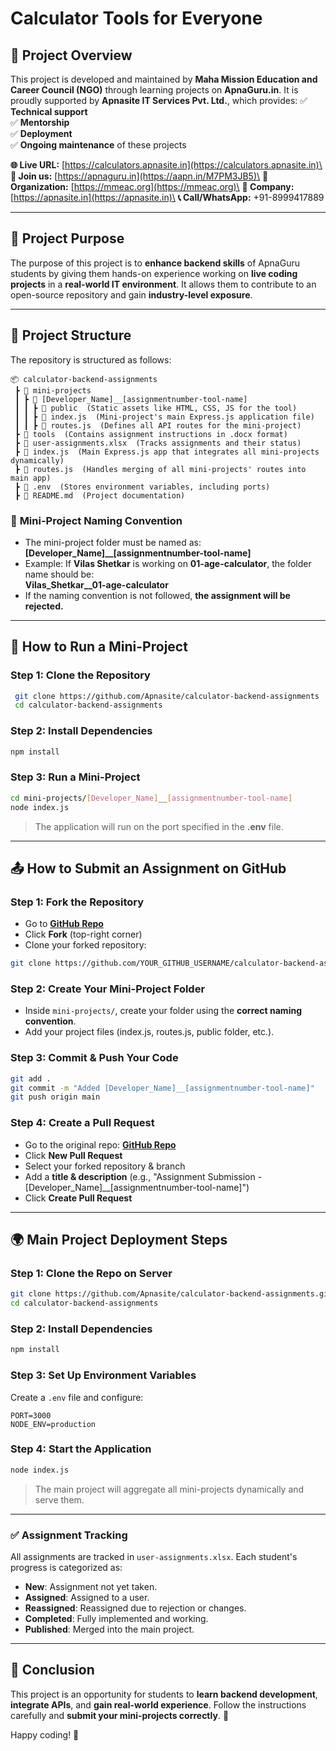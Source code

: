 # Calculator Tools for Everyone

## 📌 Project Overview

This project is developed and maintained by **Maha Mission Education and Career Council (NGO)** through learning projects on **ApnaGuru.in**. It is proudly supported by **Apnasite IT Services Pvt. Ltd.**, which provides: ✅ **Technical support**\
✅ **Mentorship**\
✅ **Deployment**\
✅ **Ongoing maintenance** of these projects

**🌐 Live URL:** [https://calculators.apnasite.in](https://calculators.apnasite.in)\
**📢 Join us:** [https://apnaguru.in](https://aapn.in/M7PM3JB5)\
**📌 Organization:** [https://mmeac.org](https://mmeac.org)\
**🏢 Company:** [https://apnasite.in](https://apnasite.in)\
**📞 Call/WhatsApp:** +91-8999417889

---

## 🚀 Project Purpose

The purpose of this project is to **enhance backend skills** of ApnaGuru students by giving them hands-on experience working on **live coding projects** in a **real-world IT environment**. It allows them to contribute to an open-source repository and gain **industry-level exposure**.

---

## 📂 Project Structure

The repository is structured as follows:

```
📦 calculator-backend-assignments
 ┣ 📂 mini-projects
 ┃ ┣ 📂 [Developer_Name]__[assignmentnumber-tool-name]
 ┃ ┃ ┣ 📂 public  (Static assets like HTML, CSS, JS for the tool)
 ┃ ┃ ┣ 📜 index.js  (Mini-project's main Express.js application file)
 ┃ ┃ ┣ 📜 routes.js  (Defines all API routes for the mini-project)
 ┣ 📂 tools  (Contains assignment instructions in .docx format)
 ┣ 📜 user-assignments.xlsx  (Tracks assignments and their status)
 ┣ 📜 index.js  (Main Express.js app that integrates all mini-projects dynamically)
 ┣ 📜 routes.js  (Handles merging of all mini-projects' routes into main app)
 ┣ 📜 .env  (Stores environment variables, including ports)
 ┣ 📜 README.md  (Project documentation)
```

### 🔖 **Mini-Project Naming Convention**

- The mini-project folder must be named as:\
  **[Developer\_Name]\_\_[assignmentnumber-tool-name]**
- Example: If **Vilas Shetkar** is working on **01-age-calculator**, the folder name should be:\
  **Vilas\_Shetkar\_\_01-age-calculator**
- If the naming convention is not followed, **the assignment will be rejected.**

---

## 📜 How to Run a Mini-Project

### **Step 1: Clone the Repository**

```sh
 git clone https://github.com/Apnasite/calculator-backend-assignments
 cd calculator-backend-assignments
```

### **Step 2: Install Dependencies**

```sh
npm install
```

### **Step 3: Run a Mini-Project**

```sh
cd mini-projects/[Developer_Name]__[assignmentnumber-tool-name]
node index.js
```

> The application will run on the port specified in the **.env** file.

---

## 📤 How to Submit an Assignment on GitHub

### **Step 1: Fork the Repository**

- Go to [**GitHub Repo**](https://github.com/Apnasite/calculator-backend-assignments.git)
- Click **Fork** (top-right corner)
- Clone your forked repository:

```sh
git clone https://github.com/YOUR_GITHUB_USERNAME/calculator-backend-assignments.git
```

### **Step 2: Create Your Mini-Project Folder**

- Inside `mini-projects/`, create your folder using the **correct naming convention**.
- Add your project files (index.js, routes.js, public folder, etc.).

### **Step 3: Commit & Push Your Code**

```sh
git add .
git commit -m "Added [Developer_Name]__[assignmentnumber-tool-name]"
git push origin main
```

### **Step 4: Create a Pull Request**

- Go to the original repo: [**GitHub Repo**](https://github.com/Apnasite/calculator-backend-assignments.git)
- Click **New Pull Request**
- Select your forked repository & branch
- Add a **title & description** (e.g., "Assignment Submission - [Developer\_Name]\_\_[assignmentnumber-tool-name]")
- Click **Create Pull Request**

---

## 🌍 Main Project Deployment Steps

### **Step 1: Clone the Repo on Server**

```sh
git clone https://github.com/Apnasite/calculator-backend-assignments.git
cd calculator-backend-assignments
```

### **Step 2: Install Dependencies**

```sh
npm install
```

### **Step 3: Set Up Environment Variables**

Create a `.env` file and configure:

```
PORT=3000
NODE_ENV=production
```

### **Step 4: Start the Application**

```sh
node index.js
```

> The main project will aggregate all mini-projects dynamically and serve them.

---

### **✅ Assignment Tracking**

All assignments are tracked in `user-assignments.xlsx`. Each student's progress is categorized as:

- **New**: Assignment not yet taken.
- **Assigned**: Assigned to a user.
- **Reassigned**: Reassigned due to rejection or changes.
- **Completed**: Fully implemented and working.
- **Published**: Merged into the main project.

---

## 🎯 Conclusion

This project is an opportunity for students to **learn backend development**, **integrate APIs**, and **gain real-world experience**. Follow the instructions carefully and **submit your mini-projects correctly**. 🚀

Happy coding! 🎉